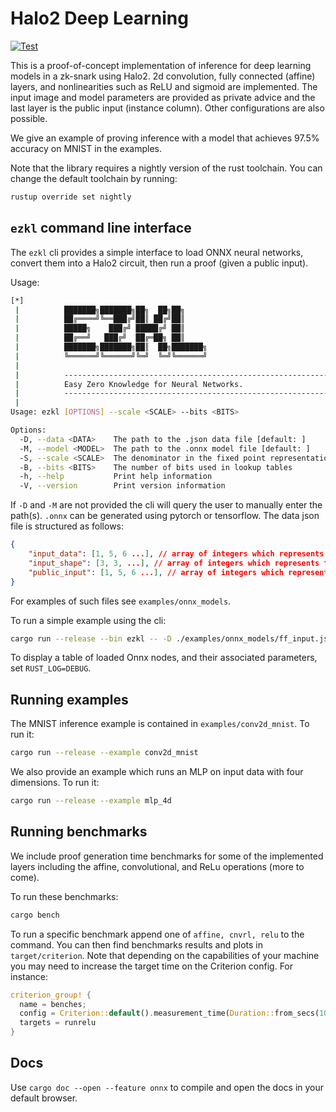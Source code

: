 # Halo2 Deep Learning

[![Test](https://github.com/jasonmorton/halo2deeplearning/workflows/Rust/badge.svg)](https://github.com/jasonmorton/halo2deeplearning/actions?query=workflow%3ARust)

This is a proof-of-concept implementation of inference for deep learning models in a zk-snark using Halo2. 2d convolution, fully connected (affine) layers, and nonlinearities such as ReLU and sigmoid are implemented.  The input image and model parameters are provided as private advice and the last layer is the public input (instance column). Other configurations are also possible.

We give an example of proving inference with a model that achieves 97.5% accuracy on MNIST in the examples.


Note that the library requires a nightly version of the rust toolchain. You can change the default toolchain by running:
```bash
rustup override set nightly         
```

## `ezkl` command line interface

The `ezkl` cli provides a simple interface to load ONNX neural networks, convert them into a Halo2 circuit, then run a proof (given a public input).

Usage:

```bash
[*]
 |          ███████╗███████╗██╗  ██╗██╗
 |          ██╔════╝╚══███╔╝██║ ██╔╝██║
 |          █████╗    ███╔╝ █████╔╝ ██║
 |          ██╔══╝   ███╔╝  ██╔═██╗ ██║
 |          ███████╗███████╗██║  ██╗███████╗
 |          ╚══════╝╚══════╝╚═╝  ╚═╝╚══════╝
 |  
 |          -----------------------------------------------------------
 |          Easy Zero Knowledge for Neural Networks.
 |          -----------------------------------------------------------
 |          
Usage: ezkl [OPTIONS] --scale <SCALE> --bits <BITS>

Options:
  -D, --data <DATA>    The path to the .json data file [default: ]
  -M, --model <MODEL>  The path to the .onnx model file [default: ]
  -S, --scale <SCALE>  The denominator in the fixed point representation used when quantizing
  -B, --bits <BITS>    The number of bits used in lookup tables
  -h, --help           Print help information
  -V, --version        Print version information
```
If `-D` and `-M` are not provided the cli will query the user to manually enter the path(s). `.onnx` can be generated using pytorch or tensorflow. The data json file is structured as follows:

```json
{
    "input_data": [1, 5, 6 ...], // array of integers which represents the (private) inputs we run the proof on
    "input_shape": [3, 3, ...], // array of integers which represents the shape of model inputs (excluding batch size)
    "public_input": [1, 5, 6 ...], // array of integers which represents the public input (model output for now)
}
```
For examples of such files see `examples/onnx_models`.

To run a simple example using the cli:
```bash
cargo run --release --bin ezkl -- -D ./examples/onnx_models/ff_input.json -M ./examples/onnx_models/ff.onnx
```

To display a table of loaded Onnx nodes, and their associated parameters, set `RUST_LOG=DEBUG`.


## Running examples

The MNIST inference example is contained in `examples/conv2d_mnist`. To run it:
```bash
cargo run --release --example conv2d_mnist
```
We also provide an example which runs an MLP on input data with four dimensions. To run it:
```bash
cargo run --release --example mlp_4d
```

## Running benchmarks

We include proof generation time benchmarks for some of the implemented layers including the affine, convolutional, and ReLu operations (more to come).

To run these benchmarks:
```bash
cargo bench
```

To run a specific benchmark append one of `affine, cnvrl, relu` to the command. You can then find benchmarks results and plots in `target/criterion`. Note that depending on the capabilities of your machine you may need to increase the target time on the Criterion config. For instance:

```rust
criterion_group! {
  name = benches;
  config = Criterion::default().measurement_time(Duration::from_secs(10));
  targets = runrelu
}
```

## Docs

Use `cargo doc --open --feature onnx` to compile and open the docs in your default browser.
